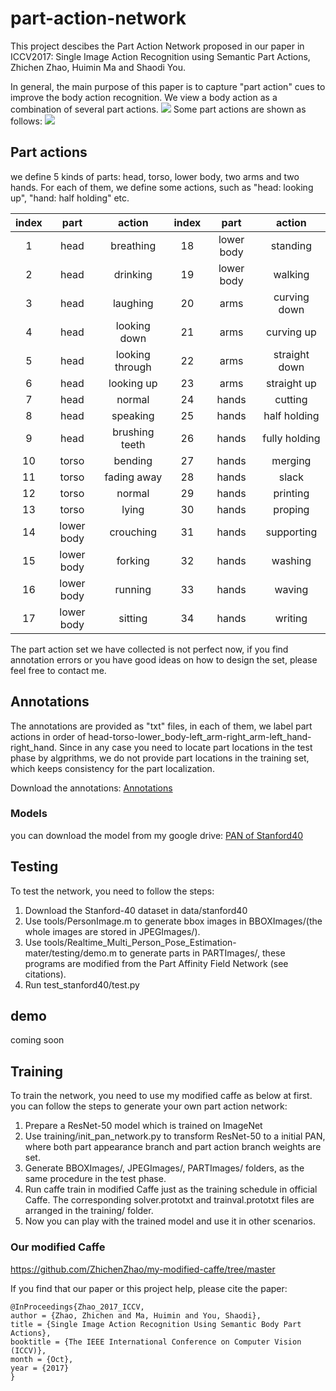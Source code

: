 # part-action-network

This project descibes the Part Action Network proposed in our paper in ICCV2017: Single Image Action Recognition using Semantic Part Actions, Zhichen Zhao, Huimin Ma and Shaodi You.

In general, the main purpose of this paper is to capture "part action" cues to improve the body action recognition. We view a body action as a combination of several part actions.
![](https://github.com/ZhichenZhao/part-action-network/raw/master/imgs/framework.jpg)
Some part actions are shown as follows:
![](https://github.com/ZhichenZhao/part-action-network/raw/master/imgs/parts.jpg)

## Part actions
we define 5 kinds of parts: head, torso, lower body, two arms and two hands. For each of them, we define some actions, such as "head: looking up", "hand: half holding" etc.

|index|part|action|index|part|action|
|:--------:|:--------:|:--------:|:--------:|:--------:|:--------:|
|1|head|breathing|18|lower body|standing|
|2|head|drinking|19|lower body|walking|
|3|head|laughing|20|arms|curving down|
|4|head|looking down|21|arms|curving up|
|5|head|looking through|22|arms|straight down|
|6|head|looking up|23|arms|straight up|
|7|head|normal|24|hands|cutting|
|8|head|speaking|25|hands|half holding|
|9|head|brushing teeth|26|hands|fully holding|
|10|torso|bending|27|hands|merging|
|11|torso|fading away|28|hands|slack|
|12|torso|normal|29|hands|printing|
|13|torso|lying|30|hands|proping|
|14|lower body|crouching|31|hands|supporting|
|15|lower body|forking|32|hands|washing|
|16|lower body|running|33|hands|waving|
|17|lower body|sitting|34|hands|writing|


The part action set we have collected is not perfect now, if you find annotation errors or you have good ideas on how to design the set, please feel free to contact me.

## Annotations
The annotations are provided as "txt" files, in each of them, we label part actions in order of head-torso-lower_body-left_arm-right_arm-left_hand-right_hand. Since in any case you need to locate part locations in the test phase by algprithms, we do not provide part locations in the training set, which keeps consistency for the part localization.

Download the annotations:
[Annotations](https://drive.google.com/file/d/0B9BLbZk6ZRS0cVdxbGRPQzJHRGs/view?usp=sharing)

### Models
you can download the model from my google drive: [PAN of Stanford40](https://drive.google.com/file/d/0B9BLbZk6ZRS0eXVfRThUTGdvdEU/view?usp=sharing)

## Testing
To test the network, you need to follow the steps:
1. Download the Stanford-40 dataset in data/stanford40
2. Use tools/PersonImage.m to generate bbox images in BBOXImages/(the whole images are stored in JPEGImages/).
3. Use tools/Realtime_Multi_Person_Pose_Estimation-mater/testing/demo.m to generate parts in PARTImages/, these programs are modified from the Part Affinity Field Network (see citations).
4. Run test_stanford40/test.py
## demo
coming soon
## Training
To train the network, you need to use my modified caffe as below at first.
you can follow the steps to generate your own part action network:
1. Prepare a ResNet-50 model which is trained on ImageNet
2. Use training/init_pan_network.py to transform ResNet-50 to a initial PAN, where both part appearance branch and part action branch weights are set.
3. Generate BBOXImages/, JPEGImages/, PARTImages/ folders, as the same procedure in the test phase.
4. Run caffe train in modified Caffe just as the training schedule in official Caffe. The corresponding solver.prototxt and trainval.prototxt files are arranged in the training/ folder.
5. Now you can play with the trained model and use it in other scenarios.

### Our modified Caffe
https://github.com/ZhichenZhao/my-modified-caffe/tree/master

If you find that our paper or this project help, please cite the paper:
```
@InProceedings{Zhao_2017_ICCV,
author = {Zhao, Zhichen and Ma, Huimin and You, Shaodi},
title = {Single Image Action Recognition Using Semantic Body Part Actions},
booktitle = {The IEEE International Conference on Computer Vision (ICCV)},
month = {Oct},
year = {2017}
}
```
